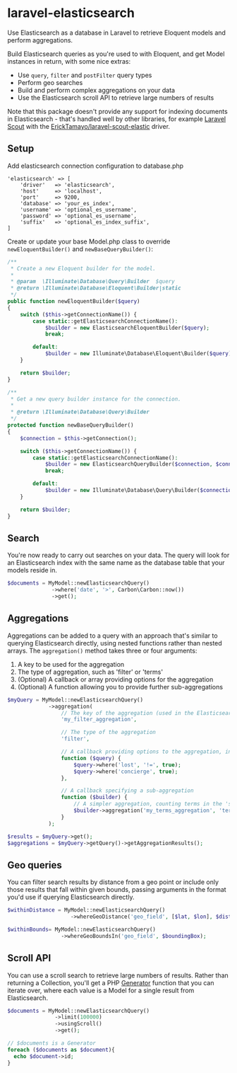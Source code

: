 # laravel-elasticsearch
Use Elasticsearch as a database in Laravel to retrieve Eloquent models and perform aggregations.

Build Elasticsearch queries as you're used to with Eloquent, and get Model instances in return, with some nice extras:
- Use `query`, `filter` and `postFilter` query types
- Perform geo searches
- Build and perform complex aggregations on your data
- Use the Elasticsearch scroll API to retrieve large numbers of results 

Note that this package doesn't provide any support for indexing documents in Elasticsearch - that's handled well by other libraries, for example [Laravel Scout](https://laravel.com/docs/master/scout) with the [ErickTamayo/laravel-scout-elastic](https://github.com/ErickTamayo/laravel-scout-elastic) driver.

## Setup
Add elasticsearch connection configuration to database.php
```
'elasticsearch' => [
    'driver'   => 'elasticsearch',
    'host'     => 'localhost',
    'port'     => 9200,
    'database' => 'your_es_index',
    'username' => 'optional_es_username',
    'password' => 'optional_es_username',
    'suffix'   => 'optional_es_index_suffix',
]
```

Create or update your base Model.php class to override `newEloquentBuilder()` and `newBaseQueryBuilder()`:

```PHP
/**
 * Create a new Eloquent builder for the model.
 *
 * @param  \Illuminate\Database\Query\Builder  $query
 * @return \Illuminate\Database\Eloquent\Builder|static
 */
public function newEloquentBuilder($query)
{
    switch ($this->getConnectionName()) {
        case static::getElasticsearchConnectionName():
            $builder = new ElasticsearchEloquentBuilder($query);
            break;

        default:
            $builder = new Illuminate\Database\Eloquent\Builder($query);
    }

    return $builder;
}

/**
 * Get a new query builder instance for the connection.
 *
 * @return \Illuminate\Database\Query\Builder
 */
protected function newBaseQueryBuilder()
{
    $connection = $this->getConnection();

    switch ($this->getConnectionName()) {
        case static::getElasticsearchConnectionName():
            $builder = new ElasticsearchQueryBuilder($connection, $connection->getQueryGrammar(), $connection->getPostProcessor());
            break;

        default:
            $builder = new Illuminate\Database\Query\Builder($connection, $connection->getPostProcessor());
    }

    return $builder;
}
```

## Search
You're now ready to carry out searches on your data. The query will look for an Elasticsearch index with the same name as the database table that your models reside in.

```PHP
$documents = MyModel::newElasticsearchQuery()
              ->where('date', '>', Carbon\Carbon::now())
              ->get();
```

## Aggregations
Aggregations can be added to a query with an approach that's similar to querying Elasticsearch directly, using nested functions rather than nested arrays. The `aggregation()` method takes three or four arguments:
1. A key to be used for the aggregation
2. The type of aggregation, such as 'filter' or 'terms'
3. (Optional) A callback or array providing options for the aggregation
4. (Optional) A function allowing you to provide further sub-aggregations 

```PHP
$myQuery = MyModel::newElasticsearchQuery()
             ->aggregation(
                 // The key of the aggregation (used in the Elasticsearch response)
                 'my_filter_aggregation',

                 // The type of the aggregation
                 'filter',

                 // A callback providing options to the aggregation, in this case adding filter criteria to a query builder
                 function ($query) {
                     $query->where('lost', '!=', true);
                     $query->where('concierge', true);
                 },

                 // A callback specifying a sub-aggregation
                 function ($builder) {
                     // A simpler aggregation, counting terms in the 'status' field
                     $builder->aggregation('my_terms_aggregation', 'terms', ['field' => 'status']);
                 }
             );

$results = $myQuery->get();
$aggregations = $myQuery->getQuery()->getAggregationResults();
```

## Geo queries
You can filter search results by distance from a geo point or include only those results that fall within given bounds, passing arguments in the format you'd use if querying Elasticsearch directly.

```PHP
$withinDistance = MyModel::newElasticsearchQuery()
                    ->whereGeoDistance('geo_field', [$lat, $lon], $distance);

$withinBounds= MyModel::newElasticsearchQuery()
                 ->whereGeoBoundsIn('geo_field', $boundingBox);
```

## Scroll API
You can use a scroll search to retrieve large numbers of results. Rather than returning a Collection, you'll get a PHP [Generator](http://php.net/manual/en/language.generators.overview.php) function that you can iterate over, where each value is a Model for a single result from Elasticsearch.

```PHP
$documents = MyModel::newElasticsearchQuery()
               ->limit(100000)
               ->usingScroll()
               ->get();

// $documents is a Generator
foreach ($documents as $document){
  echo $document->id;
}
```
